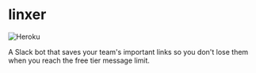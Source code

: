 # linxer

![Heroku](http://heroku-badge.herokuapp.com/?app=linxer&root=index.php)

A Slack bot that saves your team's important links so you don't lose them when you reach the free tier message limit.
